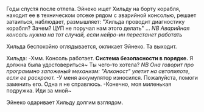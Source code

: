 Годы спустя после отлета. Эйнеко ищет Хильду на борту корабля, находит ее в техническом отсеке рядом с аварийной консолью, решает затаиться, наблюдает, размышляет:
"Хильда проводит диагностику корабля? Зачем? ЦУП не поручал нам этого делать"
...
*NB Аварийная консоль нужна на тот случай, если нейро-ин перестанет работать*

Хильда беспокойно оглядывается, окликает Эйнеко. Та выходит.

Хильда:
-Хмм. Консоль работает. **Система безопасности в порядке.** Я должна была удостовериться~ Ты чего-то хотела?
*NB Она говорит про программно заложеный механизм: "Алконост" улетит на автопилоте, если ее раскроют.*
-У меня аккумулятор износился. Пожалуйста, помоги заменить его. Одна я не справлюсь.
-Конечно, моя миленькая подружка. Иди за мной~
 
 Эйнеко одаривает Хильду долгим взглядом.